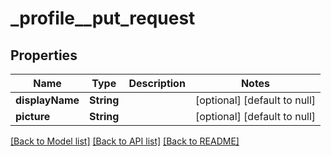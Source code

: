 # _profile__put_request
## Properties

| Name | Type | Description | Notes |
|------------ | ------------- | ------------- | -------------|
| **displayName** | **String** |  | [optional] [default to null] |
| **picture** | **String** |  | [optional] [default to null] |

[[Back to Model list]](../README.md#documentation-for-models) [[Back to API list]](../README.md#documentation-for-api-endpoints) [[Back to README]](../README.md)

